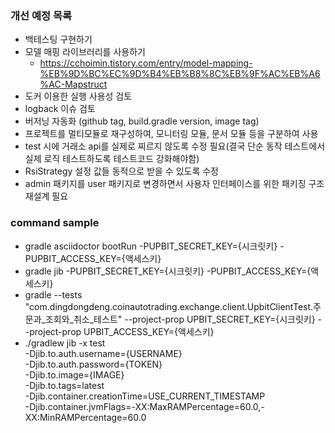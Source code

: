 ### 개선 예정 목록
- 백테스팅 구현하기
- 모델 매핑 라이브러리를 사용하기
    - https://cchoimin.tistory.com/entry/model-mapping-%EB%9D%BC%EC%9D%B4%EB%B8%8C%EB%9F%AC%EB%A6%AC-Mapstruct
- 도커 이용한 실행 사용성 검토
- logback 이슈 검토
- 버저닝 자동화 (github tag, build.gradle version, image tag)
- 프로젝트를 멀티모듈로 재구성하여, 모니터링 모듈, 문서 모듈 등을 구분하여 사용
- test 시에 거래소 api를 실제로 찌르지 않도록 수정 필요(결국 단순 동작 테스트에서 실제 로직 테스트하도록 테스트코드 강화해야함)
- RsiStrategy 설정 값들 동적으로 받을 수 있도록 수정
- admin 패키지를 user 패키지로 변경하면서 사용자 인터페이스를 위한 패키징 구조 재설계 필요

### command sample
- gradle asciidoctor bootRun -PUPBIT_SECRET_KEY={시크릿키} -PUPBIT_ACCESS_KEY={액세스키}
- gradle jib -PUPBIT_SECRET_KEY={시크릿키} -PUPBIT_ACCESS_KEY={액세스키}
- gradle --tests "com.dingdongdeng.coinautotrading.exchange.client.UpbitClientTest.주문과_조회와_취소_테스트"  --project-prop UPBIT_SECRET_KEY={시크릿키} --project-prop UPBIT_ACCESS_KEY={액세스키}
- ./gradlew jib -x test   
    -Djib.to.auth.username={USERNAME}  
    -Djib.to.auth.password={TOKEN}                 
    -Djib.to.image={IMAGE}              
    -Djib.to.tags=latest    
    -Djib.container.creationTime=USE_CURRENT_TIMESTAMP               
    -Djib.container.jvmFlags=-XX:MaxRAMPercentage=60.0,-XX:MinRAMPercentage=60.0   






